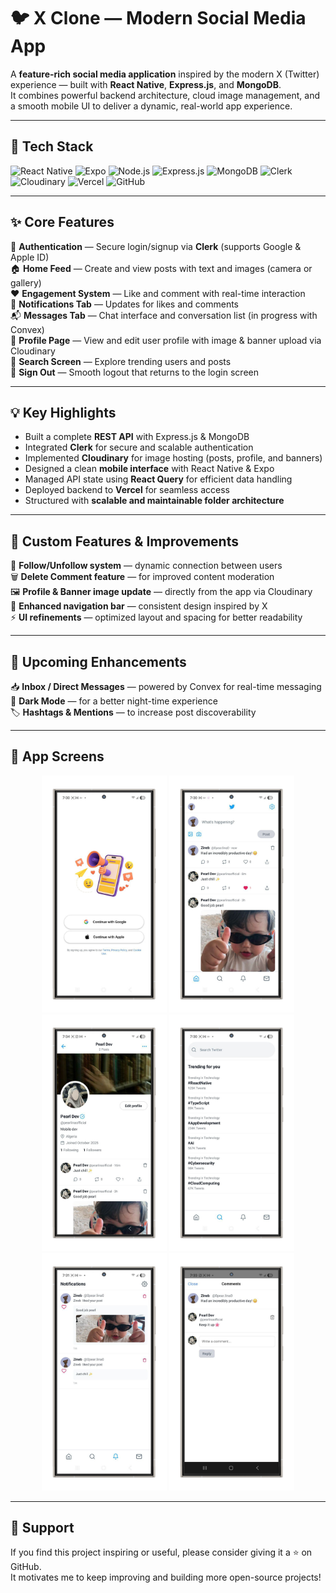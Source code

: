 # 🐦 X Clone — Modern Social Media App

A **feature-rich social media application** inspired by the modern X (Twitter) experience — built with **React Native**, **Express.js**, and **MongoDB**.  
It combines powerful backend architecture, cloud image management, and a smooth mobile UI to deliver a dynamic, real-world app experience.

---

## 🚀 Tech Stack

![React Native](https://img.shields.io/badge/React_Native-61DAFB?style=for-the-badge&logo=react&logoColor=black)
![Expo](https://img.shields.io/badge/Expo-000000?style=for-the-badge&logo=expo&logoColor=white)
![Node.js](https://img.shields.io/badge/Node.js-339933?style=for-the-badge&logo=node.js&logoColor=white)
![Express.js](https://img.shields.io/badge/Express.js-000000?style=for-the-badge&logo=express&logoColor=white)
![MongoDB](https://img.shields.io/badge/MongoDB-4EA94B?style=for-the-badge&logo=mongodb&logoColor=white)
![Clerk](https://img.shields.io/badge/Clerk-5F0FFF?style=for-the-badge&logo=clerk&logoColor=white)
![Cloudinary](https://img.shields.io/badge/Cloudinary-3448C5?style=for-the-badge&logo=cloudinary&logoColor=white)
![Vercel](https://img.shields.io/badge/Vercel-000000?style=for-the-badge&logo=vercel&logoColor=white)
![GitHub](https://img.shields.io/badge/GitHub-181717?style=for-the-badge&logo=github&logoColor=white)

---

## ✨ Core Features

🔐 **Authentication** — Secure login/signup via **Clerk** (supports Google & Apple ID)  
🏠 **Home Feed** — Create and view posts with text and images (camera or gallery)  
❤️ **Engagement System** — Like and comment with real-time interaction  
🔔 **Notifications Tab** — Updates for likes and comments  
📬 **Messages Tab** — Chat interface and conversation list (in progress with Convex)  
👤 **Profile Page** — View and edit user profile with image & banner upload via Cloudinary  
🔎 **Search Screen** — Explore trending users and posts  
🚪 **Sign Out** — Smooth logout that returns to the login screen  

---

## 💡 Key Highlights

- Built a complete **REST API** with Express.js & MongoDB  
- Integrated **Clerk** for secure and scalable authentication  
- Implemented **Cloudinary** for image hosting (posts, profile, and banners)  
- Designed a clean **mobile interface** with React Native & Expo  
- Managed API state using **React Query** for efficient data handling  
- Deployed backend to **Vercel** for seamless access  
- Structured with **scalable and maintainable folder architecture**

---

## 🧩 Custom Features & Improvements

💬 **Follow/Unfollow system** — dynamic connection between users  
🗑️ **Delete Comment feature** — for improved content moderation  
🖼️ **Profile & Banner image update** — directly from the app via Cloudinary  
🧭 **Enhanced navigation bar** — consistent design inspired by X  
⚡ **UI refinements** — optimized layout and spacing for better readability  

---

## 🌱 Upcoming Enhancements

📥 **Inbox / Direct Messages** — powered by Convex for real-time messaging  
🌙 **Dark Mode** — for a better night-time experience  
🏷️ **Hashtags & Mentions** — to increase post discoverability  

---

## 📸 App Screens

<p align="center">
  <img src="https://github.com/z-Pearlina/X-clone-platform/blob/main/mobile/assets/screenshoots/1.png" width="200" />
  <img src="https://github.com/z-Pearlina/X-clone-platform/blob/main/mobile/assets/screenshoots/2.png" width="200" />
  <img src="https://github.com/z-Pearlina/X-clone-platform/blob/main/mobile/assets/screenshoots/3.png" width="200" />
  <img src="https://github.com/z-Pearlina/X-clone-platform/blob/main/mobile/assets/screenshoots/4.png" width="200" />
  <img src="https://github.com/z-Pearlina/X-clone-platform/blob/main/mobile/assets/screenshoots/5.png" width="200" />
  <img src="https://github.com/z-Pearlina/X-clone-platform/blob/main/mobile/assets/screenshoots/6.png" width="200" />
</p>

---

## 🌟 Support

If you find this project inspiring or useful, please consider giving it a ⭐ on GitHub.  
It motivates me to keep improving and building more open-source projects!

